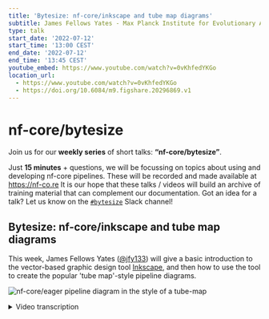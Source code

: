 ```yaml
---
title: 'Bytesize: nf-core/inkscape and tube map diagrams'
subtitle: James Fellows Yates - Max Planck Institute for Evolutionary Anthropology, Leipzig, Germany
type: talk
start_date: '2022-07-12'
start_time: '13:00 CEST'
end_date: '2022-07-12'
end_time: '13:45 CEST'
youtube_embed: https://www.youtube.com/watch?v=0vKhfedYKGo
location_url:
  - https://www.youtube.com/watch?v=0vKhfedYKGo
  - https://doi.org/10.6084/m9.figshare.20296869.v1
---
```


# nf-core/bytesize

Join us for our **weekly series** of short talks: **“nf-core/bytesize”**.

Just **15 minutes** + questions, we will be focussing on topics about using and developing nf-core pipelines.
These will be recorded and made available at <https://nf-co.re>
It is our hope that these talks / videos will build an archive of training material that can complement our documentation. Got an idea for a talk? Let us know on the [`#bytesize`](https://nfcore.slack.com/channels/bytesize) Slack channel!

## Bytesize: nf-core/inkscape and tube map diagrams

This week, James Fellows Yates ([@jfy133](https://github.com/jfy133)) will give a basic introduction to the vector-based graphic design tool [Inkscape](https://inkscape.org/), and then how to use the tool to create the popular 'tube map'-style pipeline diagrams.

![nf-core/eager pipeline diagram in the style of a tube-map](https://raw.githubusercontent.com/nf-core/eager/master/docs/images/usage/eager2_metromap_complex.png)

<details markdown="1"><summary>Video transcription</summary>
**Note: The content has been edited for reader-friendliness**

[0:01](https://www.youtube.com/watch?v=0vKhfedYKGo&t=1)
(host) Hello everyone, I'm here today with James Fellows Yates and he's going to talk about Inkscape and pipeline diagrams.

Thank you very much. This is a repeat of a talk I gave back at the last nf-core hackathon and what I'll be talking about is how you can make pretty diagrams aimed at improving your documentation. This can be making it more eye-catchy, more accessible and making people understand better how to run your pipeline and how to interpret it. What I'll do is give a very brief introduction to what things you can generate with a tool called Inscape. Then I'll give a live demo of how you use Inkscape and the main components and functionality that I use to make and the different pipeline map constructions, which become semi-famous, at least on Twitter. Then I'll show you how I will would construct a pipeline diagram such as this.

[1:08](https://www.youtube.com/watch?v=0vKhfedYKGo&t=1)
The tool that we're talking about today is Inkscape, which is an open source, pretty close to professional quality software, which can run on Linux OSx and Windows, which is really nice. It's equivalent to to Adobe Illustrator, I think, but it is but open source, so it's free and accessible to everybody. It's a really nice and quite polished tool and I really enjoy it a lot and I've been using it for quite a few years now. The reason why we want to use Inkscape is primarily, because of the difference between raster and vector images. When you take a photo on your phone or with a digital camera, the images that you generate are raster images, so if you zoom in really closely, you start getting these very pixely squares of different colors. 

[1:58](https://www.youtube.com/watch?v=0vKhfedYKGo&t=1)
This is very nice in many ways, but when you're dealing with the web, where a lot of bioinformatic documentation is displayed on (and we people like to zoom in and out and stretch and modify things) and to make sure like your images look very nice, clean and clear... When you're dealing with particular web documentation, we prefer a format called vector images. In particular the one we'll be using today is SVG. The really nice thing is that you can zoom, stretch, manipulate and you always have these smooth, very high definition lines. The way these SVGs are constructed, which are based on coordinate system, is that they are very portable. You can take different components, break it up of a particular image, and import it into other images. Examples of vector images... Things you can do to improve your documentation in terms of graphic design, when it comes to bioinformatic pipelines like in nf-core, is for example to design a logo. Here's a couple of examples of nf-core: there is Sarek and Eager is another one, that I made for a different project. Logos are a very good way of making your pipelines look a bit more professional and more eye-catching. People are more likely going to trust the quality of the pipeline when it has a brand identity, which is a nice little productive procrastination if you ever need that.

[3:34](https://www.youtube.com/watch?v=0vKhfedYKGo&t=1)
You can also make workflow diagrams. This is one from Eager. This is a more a general, broad overview, which helps people to understand what are the major components of the pipeline and what it does. It doesn't go into too much detail and these are the sections and the tools it uses. If you want something more detailed, you can make something like this, which shows more the direct connections between the different components, the different tools of the particular pipeline. These give you two different purposes: This is more for like selling the pipeline, if you want to pique someone's interest, by for example putting by it in a publication. Whereas this is more for the user who's actually going to be interacting with the pipeline, trying to run it. There are different stages and levels of such pipeline diagrams. You can use them to help make your pipeline more accessible from the concept of what it does.
This format is the one that became quite popular recently, but i've been playing around with other variants. This is a new one, that I'm coming up with for nf-core text profiler. This shows that you don't have to stick with the particular one that I showed in a previous slide, you can play around with this as well.

[4:51](https://www.youtube.com/watch?v=0vKhfedYKGo&t=1)
All of these diagrams, all these images are done in Inkscape. In addition, it doesn't have to just be diagrams to show what you can do in your documentation. One thing that we did with Eager, which was also quite popular and I was quite proud of, is that my co-author Sandra Wegener, she drew these very nice schematics cartoony diagrams for the output documentation. This helps people to understand better what they should be looking for when they're doing quality control in their pipeline runs. For example, she took what you get from MultiQC, so for example FastQC in this case, the first QC section. She drew little cartoony versions of what you should be seeing, separated by the three different boxes, but with little notes saying exactly what you are seeing in this and how you should interpret the results here. This acts as a very nice, quick and fast reference for people, to understand what your pipeline has done at the other end. Also it adds a little bit of fun, a little bit of color, to otherwise often very dry documentation, that can be often be very dull. Particularly for very big pipelines like Eager and Sarek, and when you have a lot of output documentation, such things can break things up a little bit and make it more accessible and more fun for a user to use.

[6:20](https://www.youtube.com/watch?v=0vKhfedYKGo&t=1)
There are other things you can do with Inkscape. For example these are a couple of other things I've done. This was a a schematic overview of some characteristics of ancient DNA, done all in Inkscape. Actually all of these little Emojis, they have been imported from another project with OpenMoji. Everything is in SVG and it's very easy to drag and drop it into my image, recolor things, change the size and so on, which is really nice. That's all benefits from this vector imaging format! Also you can do more realistic drawings by tracing and, doing this in Inkscape. It's not so cartoony as all the other previous objects. This is a tooth, cut in half, and that's showing how to sample for ancient DNA. You can load the raster image into Inkscape then trace over the top and then fill in the colors. As such you can get a particularly good representation of the object, which is then very manipulable after.

[7:23](https://www.youtube.com/watch?v=0vKhfedYKGo&t=1)
That's the things you can do with Inkscape. Now, what i'd like to do, is to go into Inkscape itself and show you some of the basic functionalities that you would need, in order to make one of the pipeline diagrams, such as this one and this one.

[7:44](https://www.youtube.com/watch?v=0vKhfedYKGo&t=1)
When you open Inkscape it should look something like this.
The UIs (user interface) should be relatively familiar: you've got the toolbar right at the top, you've got other toolbars on the sides as well. It may look a little bit different, depending on what operating system you are you're working on, but generally this is the outline you will have, at least in the latest version. What you should hopefully see on my screen is a a key logger, you should be able to see what I'm typing. In the case I use like a shortcut, you can also see that, so keep an eye on that as well. 

[8:23](https://www.youtube.com/watch?v=0vKhfedYKGo&t=1)
The most basic thing you can do in Inkscape, or with a vector image program, is making objects and shapes. I'm going to make here an object, which is a circle. I can make two circles, I can make squares, you can make triangles and convert these to stars and things like hexagons, or whatever. You can also resize these. As you can see, when I click on an object, it often will have either arrows like this, which you can resize like so.Sometimes if you click on this path editor (which I'll explain in a second) you can also edit with these squares and triangles here.

[9:05](https://www.youtube.com/watch?v=0vKhfedYKGo&t=1)
You don't have to make fixed shapes like that. You can do lines with a the Bezier tool here. If I click here and click here, I'll make a line there; and with this Bezier tool, you're generating things called paths. These objects are fancy paths, but you can also create your own, random shapes you would like to make. For example like this. You're also not fixed to having sharp corners or sharp edges. You can bend edges and you can modify the corners with the options up here, to make them curved as well. Often this path system is how you do a tracing map, as I explained in the previous slide. You can also modify these as well. You can break them apart at the nodes for example... 
... and then join them together again. There's many many different ways you can manipulate these. 
I should clear up slightly... 

[10:21](https://www.youtube.com/watch?v=0vKhfedYKGo&t=1)
Another thing you can do is to group objects together. You have these two objects and, let's say, you're happy with the way they are positioned now, and you want to keep this relationship as you manipulate the image. We can click both: holding shift and clicking the second one. You can press CTRL + g to move it together. You can see now, I'm moving both at the same time, but they're not losing their position. Furthermore, all objects have an order, they're overlapping each other. This order you can modify. 
That's probably a bad color pairing, sorry, one second, I'll just try this. 
What you can see here is, that the two rings overlap each other. By pressing page up and page down, I'm moving which is displaying on top. These buttons are here as well, which does the same thing. You can also move to the very top of the stack so you can have as many objects as you want. For example, I can send this pink one right to the bottom as well, like this.

[11:30](https://www.youtube.com/watch?v=0vKhfedYKGo&t=1)
Another thing you can do, because everything's based on a coordinate system, is semi-programmatically reorder everything: aligning and distributing them based on some rule. Let's say I select all of these objects and I want to put them all in a single line, if I go to `Object` and then `Align and Distribute`, which should open a panel on the right hand side here. Your have various options on how to arrange and distribute your different objects. Let's say I want to have them all in a horizontal line, I can press this button here `Center on Horizontal Axis` and they'll all go into the line here. The same thing also goes for a vertical distribution.

[12:08](https://www.youtube.com/watch?v=0vKhfedYKGo&t=1)
Maybe you want to have everything somewhat equally spaced out. You can see these are closer than these ones, and so on. You can do this with these buttons here on `Distribute`. Then I can blend it, like that, and you can see now, that everything is pretty much ordered in exactly the same way.

[12:29](https://www.youtube.com/watch?v=0vKhfedYKGo&t=1)
These objects you can also scale and transform. Scaling. Like I said before, you can drag with the arrows here, but you can also go to the `Transform` under the `Object` menu here.  You can scale it up programmatically again. I want this one to be twice the size, and press apply, you see twice the size now. If I get the square... You can also rotate things as well, so let's say 45 degree angle, to get a sort of diamond

[13:00](https://www.youtube.com/watch?v=0vKhfedYKGo&t=1)
and you can also do text and all the text generally is also vector based so you can re reorder it detach them separate them out and so on so again clicking this text tool here I can start writing something I will say that the latest version of Inkscape because I think i've actually accidentally saw the beta version is a bit slow with the with the text for some reason I'm not entirely sure why so it might be a bit slower here but you get the idea you can make it bigger like this and and you can also color in the same way as the objects as well

[0:01](https://www.youtube.com/watch?v=0vKhfedYKGo&t=1)
so another nice thing an important thing for the pipeline diagrams is you often want to be able to as well as align and distribute things as you were doing here is bind them together in a consistent object together in a consistent manner so if you press the hash key on your keyboard you can get a grid and also in the settings under docking properties you can change the size of the grid and the style and with this it makes it easier for you to position things correctly and also when you have a grid on you can turn on a snapping tool as you can see up up here that you can also turn on with the percent key and with this you can have different types of edge snapping so what I mean by that is let's say I have turned on the midpoint snapping you can see now this little square coming popping up and is basically moving your object or the middle of the object in this case to the closest point on the grid here the same goes for the in the top corner here you have to get a feeling for exactly where to hold the object but basically you'll snap it so this way I can make sure for example manually I can see on the grid I want to have everything along this line here and obviously use the snapping to basically alter that accordingly

[0:01](https://www.youtube.com/watch?v=0vKhfedYKGo&t=1)
and with coloring so you can see here in these objects currently I have only cut the outline of the object this is called a stroke you can also fill in as well so for example if I click oh no sorry

[0:01](https://www.youtube.com/watch?v=0vKhfedYKGo&t=1)
if I go to file then fill in stroke uses another menu here and you can set the colors or not why is it not working because there we go they're transparent so all objects can be transparent as well

[0:01](https://www.youtube.com/watch?v=0vKhfedYKGo&t=1)
you can see that basically there's two colors the outer line is called stroke and inside the object you can have the fill and these can be independently set which is very nice and this applies to any object want you can change the colors based on hex and colors if you want rgb wheels you can also set different stroke styles so at the moment let's change the color again something more obvious you can use a solid line you can also change the thickness of the of the outline and you can also change the style in terms of dashes let's move that example like so so these are all lots of flexibility in this in this manner as well so for example if you wanted to go with a web-based color you can like say you can use these hex im hex codes down the bottom so as an example if I were to go to the nfl graphics guidelines page just under the documentation and contributing you can see for example here under fonts and colors we have the official rgb values and also the hex value for this particular the end of call green so if I switch back here I can change the stroke of this object to the green as so again or rather the film in this case sorry oop and turning off the transparency and now this is the nf-4 green sometimes in some cases you may not want an svg as the final image you want to have in a different format that is also possible to to do so if you go to file and export you have the option to export for example as a png image you can just change it at different resolutions depending on whether you're going to be printing or put a web and things like that as well and this means that you also have that flexibility for different formats

[0:01](https://www.youtube.com/watch?v=0vKhfedYKGo&t=1)
and how I'm doing for time okay now we can move on to the question which is how would you actually create the pipeline diagrams now you could create all the different components yourself separately but that speaking from experience the first time I did this that can take a lot of time so what we made for the mfcor website on the game the graphics design guidelines is actually a cheat sheet with all the different components you can use to make a pretty even even evenly spaced and distributed pipeline diagram we also have other components here you can download for example example of other pipelines if you want to modify these you can check the licenser over here there's different components for example for saric and maxine made very nice file icons which you can also download and using your own pipeline diagrams but for this example I'll just use the ones for the pipeline components which I made before so I can simply save this as a file

[0:01](https://www.youtube.com/watch?v=0vKhfedYKGo&t=1)
and then drag this particular file into my Inkscape here and press okay and you can see here now i've got all of the objects there so like I emphasized before the nice thing about svg images because they're basically based on coordinate systems they can be rendered in many different ways and also downloading and importing this file into my document means I can actually now detach the different components of this and reuse them so for example I could take let's say my starting point and drag this over here if I follow the grid I will snap it with the midpoint snap here then I could take the straight line here and drag this over here and stick it on there I could put a another station and put that here but let's say now I want to do a split so I want to have basically two different lines because i've let's say optional pipelines or mutually exclusive optional steps to the pipeline I can copy and paste this over here and then by pressing h or v I can also flip and rotate the objects in that manner so I will again snap with the midpoint here and the same thing here and connect that there

oops

[0:01](https://www.youtube.com/watch?v=0vKhfedYKGo&t=1)
you get the point an important thing to to emphasize as you may have already noticed I'm just copying pasting and like i'd say 80 of my Inkscape work is basically copying and pasting components i've ever already made so that is why we made this cheat sheet so I highly recommend you basically be using this as well but of course you can modify them in whatever way you want but to get a basic outline i'd recommend trying something like this and so modifying let's say I don't like this green color I prefer to ungroup this I want a different color I can say change this to a red I'm gonna appear I would like this to have a purple on this one to be a blue blue and basically just keep working on this and construct things in this very lego-like fashion is my main recommendation in this case I can then also basically add a station name I'll call it let's say input put this up here put this down here say step one you want to change the fonts of your of your text so for example if you want to use the nf core font we have the things called maven pro exactly you can set this here as well

[0:01](https://www.youtube.com/watch?v=0vKhfedYKGo&t=1)
and the final thing is maybe once you've completed your your image you want to not have this weird a4 size page you can also actually go to file looking properties and modify the layout in this way so for example setting is horizontal sorry landscape and also you actually resize the page to content if I press this button here

[0:01](https://www.youtube.com/watch?v=0vKhfedYKGo&t=1)
you can see that basically the page has been resized to cover all the different drawings that you may have in the particular document

[0:01](https://www.youtube.com/watch?v=0vKhfedYKGo&t=1)
and this is pretty much it and the one other thing I would recommend doing before actually starting such a diagram is already have a working doodle or diagram of your of your pipeline because sometimes this can get a bit fiddly when you're trying to work out exactly where everything should be spaced so for example for nf tax profiler we used google drawings and to basically sketch out already all of the different parts of the pipeline it's a bit easier to move things around here by snapping them together and then you can use this basically as a reference to how to make your your actual final work for documentation for example you could take the example at the top if I can go I said is the input I have the two splits here then i'd set up like this and basically follow along the guidelines so I do that here

[0:01](https://www.youtube.com/watch?v=0vKhfedYKGo&t=1)
so that is pretty much it that is the basics of what you need to to learn and so to recap you have all these objects you can make but generally when you come to the pipeline diagrams it's better to try and reuse components already made copying and pasting is your friend and you can color things by the menu and objects and fill in stroke and you have the fill which is the the outline of the object and the sorry the stroke of the outline the object and the fill is the inside of the object you can stretch manipulate all of the objects either manually by these handles or also programmatically with the transform and line and distribute objects so otherwise also have fun doing it again it's productive procrastination it does make a influence a lot of people call their eye for example the eager pipeline and because of such workflow diagrams we have a graphics design channel on slack which you also call these graphics which you can join as well if you have any questions but otherwise I think that is it so thank you very much are there any questions thank you very much so are there any questions in the audience

[0:01](https://www.youtube.com/watch?v=0vKhfedYKGo&t=1)
i have also allowed yourself to allow to unmute yourself now if anyone wants to say something otherwise thank you very much james and I want to also thank the john zuckerberg initiative for funding these talks and as usual you can continue the discussion on bite size slack channel bite size yes and thank you again